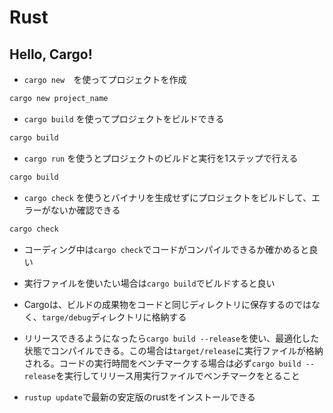 # Rust

## Hello, Cargo!
- `cargo new`　を使ってプロジェクトを作成
```bash
cargo new project_name
```

- `cargo build` を使ってプロジェクトをビルドできる
```bash
cargo build
```

- `cargo run` を使うとプロジェクトのビルドと実行を1ステップで行える
```bash
cargo build
```

- `cargo check` を使うとバイナリを生成せずにプロジェクトをビルドして、エラーがないか確認できる
```bash
cargo check
```

- コーディング中は`cargo check`でコードがコンパイルできるか確かめると良い

- 実行ファイルを使いたい場合は`cargo build`でビルドすると良い

- Cargoは、ビルドの成果物をコードと同じディレクトリに保存するのではなく、`targe/debug`ディレクトリに格納する

- リリースできるようになったら`cargo build --release`を使い、最適化した状態でコンパイルできる。この場合は`target/release`に実行ファイルが格納される。コードの実行時間をベンチマークする場合は必ず`cargo build --release`を実行してリリース用実行ファイルでベンチマークをとること

- `rustup update`で最新の安定版のrustをインストールできる
